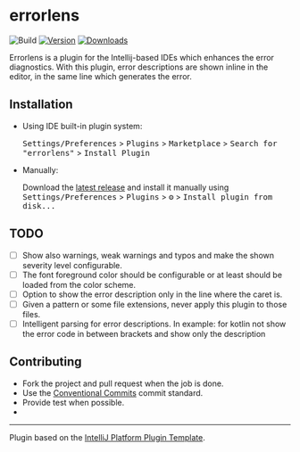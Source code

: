 # errorlens

![Build](https://github.com/bahamondev/errorlens/workflows/Build/badge.svg)
[![Version](https://img.shields.io/jetbrains/plugin/v/17622-errorlens.svg)](https://plugins.jetbrains.com/plugin/17622-errorlens)
[![Downloads](https://img.shields.io/jetbrains/plugin/d/17622-errorlens.svg)](https://plugins.jetbrains.com/plugin/17622-errorlens)

<!-- Plugin description -->
Errorlens is a plugin for the Intellij-based IDEs which enhances the error diagnostics.
With this plugin, error descriptions are shown inline in the editor, in the same line which generates the error.
<!-- Plugin description end -->

## Installation

- Using IDE built-in plugin system:

  <kbd>Settings/Preferences</kbd> > <kbd>Plugins</kbd> > <kbd>Marketplace</kbd> > <kbd>Search for "errorlens"</kbd> >
  <kbd>Install Plugin</kbd>

- Manually:

  Download the [latest release](https://github.com/bahamondev/errorlens/releases/latest) and install it manually using
  <kbd>Settings/Preferences</kbd> > <kbd>Plugins</kbd> > <kbd>⚙️</kbd> > <kbd>Install plugin from disk...</kbd>

## TODO

- [ ] Show also warnings, weak warnings and typos and make the shown severity level configurable.
- [ ] The font foreground color should be configurable or at least should be loaded from the color scheme.
- [ ] Option to show the error description only in the line where the caret is.
- [ ] Given a pattern or some file extensions, never apply this plugin to those files.
- [ ] Intelligent parsing for error descriptions. In example: for kotlin not show the error code in between brackets
  and show only the description

## Contributing

* Fork the project and pull request when the job is done.
* Use the [Conventional Commits](https://www.conventionalcommits.org) commit standard.
* Provide test when possible.
* 
---
Plugin based on the [IntelliJ Platform Plugin Template][template].

[template]: https://github.com/JetBrains/intellij-platform-plugin-template
